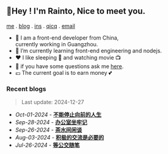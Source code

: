## 🌷Hey ! I'm Rainto, Nice to meet you.

<p align="left">

  [me](https://rainto.top/about) .
  [blog](https://rainto.top/posts) . 
 [ins](https://www.instagram.com/lorret9/) .
  [qicq](https://wpa.qq.com/msgrd?v=3&uin=693739563&site=qq&menu=yes) .
  [email](mailto:rainto0322@foxmail.com?subject=Hello)
</p>

- 🔭 I am a front-end developer from China,  
   currently working in Guangzhou.
- 🌱 I’m currently learning front-end engineering and nodejs.
- ❤️ I like sleeping 🛌 and watching movie 📺 
- 💬 if you have some questions ask me [here](https://rainto.top/).
- 💴 The current goal is to earn money 💕

### Recent blogs
<!-- ARTICLE_LIST -->
> Last update: 2024-12-27
- *Oct-01-2024* - **[不能停止向前的人生](https://rainto.top/posts/essay/20241001%E4%B8%8D%E8%83%BD%E5%81%9C%E6%AD%A2%E5%90%91%E5%89%8D%E7%9A%84%E4%BA%BA%E7%94%9F/)**
- *Sep-28-2024* - **[办公室坐牢记](https://rainto.top/posts/member/20240928%E5%8A%9E%E5%85%AC%E5%AE%A4%E5%9D%90%E7%89%A2%E8%AE%B0/)**
- *Sep-26-2024* - **[茶水间闲谈](https://rainto.top/posts/member/20240926%E8%8C%B6%E6%B0%B4%E9%97%B4%E9%97%B2%E8%B0%88/)**
- *Aug-03-2024* - **[积极的交流是必要的](https://rainto.top/posts/member/20240803%E7%A7%AF%E6%9E%81%E7%9A%84%E4%BA%A4%E6%B5%81%E6%98%AF%E5%BF%85%E8%A6%81%E7%9A%84/)**
- *Jul-26-2024* - **[等公交随笔](https://rainto.top/posts/essay/20240726%E7%AD%89%E5%85%AC%E4%BA%A4%E9%9A%8F%E7%AC%94/)**

